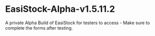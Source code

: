 # EasiStock-Alpha-v1.5.11.2
A private Alpha Build of EasiStock for testers to access - Make sure to complete the forms after testing.
